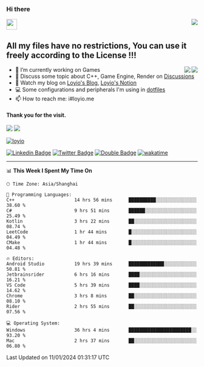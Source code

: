 <h3 align="left">Hi there</h3>
<img src='https://em-content.zobj.net/source/animated-noto-color-emoji/356/waving-hand_light-skin-tone_1f44b-1f3fb_1f3fb.gif' width='28' />
<a align="right" href="https://github.com/loyio/loyio/blob/master/STAR/README.md"><img align="right" src="https://img.shields.io/badge/LOYIO-STAR-green" /></a>

## All my files have no restrictions, You can use it freely according to the License !!!

<a href="https://github.com/loyio#gh-light-mode-only">
     <img align="right"  src="https://loy-readme.vercel.app/api/top-langs/?username=loyio&langs_count=6&hide=css,html,jupyter%20notebook" />
</a>

<a href="https://github.com/loyio#gh-dark-mode-only">
  <img align="right"  src="https://loy-readme.vercel.app/api/top-langs/?username=loyio&langs_count=6&theme=slateorange&hide=css,html,jupyter%20notebook" />
</a>



- 🔭 I’m currently working on Games
- 💬 Discuss some topic about C++, Game Engine, Render on [Discussions](https://github.com/loyio/loyio/discussions)
- 📔 Watch my blog on [Loyio's Blog](https://loyio.me), [Loyio's Notion](https://loyio.notion.site/loyio/Loyio-s-Dashboard-2f56bd29222a445ea9d9e8802a1ac83b)
- 💻 Some configurations and peripherals I'm using in [dotfiles](https://github.com/loyio/dotfiles)
- 📫 How to reach me: i#loyio.me


#### Thank you for the visit.
<img src="http://profile-counter.glitch.me/loyio/count.svg" />

<img src="https://loy-readme.vercel.app/api?username=loyio&show_icons=true&hide=stars&include_all_commits=true&hide_title=true&theme=slateorange" />

     

[![loyio](https://github-profile-trophy.vercel.app/?username=loyio&theme=onedark&column=4)](https://github.com/loyio)

[![Linkedin Badge](https://img.shields.io/badge/-@loyio-0077b5?style=flat-square&logo=Linkedin&logoColor=white&labelColor=0077b5&link=https://www.linkedin.com/in/loyio-hex-363172158/)](https://www.linkedin.com/in/loyio-hex-363172158/)
[![Twitter Badge](https://img.shields.io/badge/-@loyiome-000000?style=flat-square&labelColor=000000&logo=x&logoColor=white&link=https://twitter.com/loyiome)](https://twitter.com/loyiome)
[![Double Badge](https://img.shields.io/badge/@loyio-007722?style=flat&logo=Douban&logoColor=white)](https://www.douban.com/people/susmote)
[![wakatime](https://wakatime.com/badge/user/c0ddc104-5a20-41d1-ab9a-c4d9ea20a4d9.svg)](https://wakatime.com/@c0ddc104-5a20-41d1-ab9a-c4d9ea20a4d9)

-------
<!--START_SECTION:waka-->
📊 **This Week I Spent My Time On** 

```text
🕑︎ Time Zone: Asia/Shanghai

💬 Programming Languages: 
C++                      14 hrs 56 mins      ██████████░░░░░░░░░░░░░░░   38.60 % 
C#                       9 hrs 51 mins       ██████░░░░░░░░░░░░░░░░░░░   25.49 % 
Kotlin                   3 hrs 22 mins       ██░░░░░░░░░░░░░░░░░░░░░░░   08.74 % 
LeetCode                 1 hr 44 mins        █░░░░░░░░░░░░░░░░░░░░░░░░   04.49 % 
CMake                    1 hr 44 mins        █░░░░░░░░░░░░░░░░░░░░░░░░   04.48 % 

🔥 Editors: 
Android Studio           19 hrs 39 mins      █████████████░░░░░░░░░░░░   50.81 % 
Jetbrainsrider           6 hrs 16 mins       ████░░░░░░░░░░░░░░░░░░░░░   16.21 % 
VS Code                  5 hrs 39 mins       ████░░░░░░░░░░░░░░░░░░░░░   14.62 % 
Chrome                   3 hrs 8 mins        ██░░░░░░░░░░░░░░░░░░░░░░░   08.10 % 
Rider                    2 hrs 55 mins       ██░░░░░░░░░░░░░░░░░░░░░░░   07.56 % 

💻 Operating System: 
Windows                  36 hrs 4 mins       ███████████████████████░░   93.20 % 
Mac                      2 hrs 37 mins       ██░░░░░░░░░░░░░░░░░░░░░░░   06.80 % 
```


 Last Updated on 11/01/2024 01:31:17 UTC
<!--END_SECTION:waka-->

